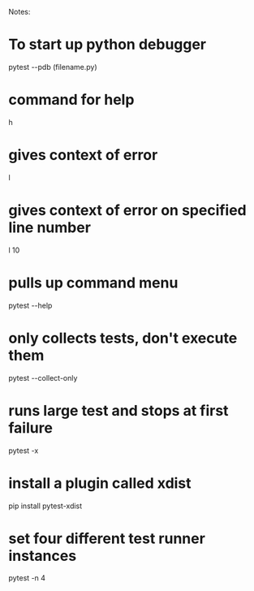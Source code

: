 Notes:

# To start up python debugger
pytest --pdb (filename.py)

# command for help
h

# gives context of error
l

# gives context of error on specified line number
l 10

# pulls up command menu
pytest --help

# only collects tests, don't execute them
pytest --collect-only

# runs large test and stops at first failure
pytest -x

# install a plugin called xdist
pip install pytest-xdist

# set four different test runner instances
pytest -n 4



